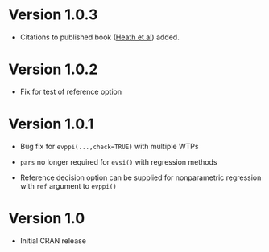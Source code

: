 # Version 1.0.3

* Citations to published book ([Heath et al](https://doi.org/10.1201/9781003156109)) added.


# Version 1.0.2

* Fix for test of reference option


# Version 1.0.1

* Bug fix for `evppi(...,check=TRUE)` with multiple WTPs

* `pars` no longer required for `evsi()` with regression methods

* Reference decision option can be supplied for nonparametric regression
  with `ref` argument to `evppi()`
  

# Version 1.0 

* Initial CRAN release
